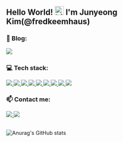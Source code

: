 <!-- 
**fredkeemhaus/fredkeemhaus** is a ✨ _special_ ✨ repository because its `README.md` (this file) appears on your GitHub profile.

Here are some ideas to get you started:

- 🔭 I’m currently working on ...
- 🌱 I’m currently learning ...
- 👯 I’m looking to collaborate on ...
- 🤔 I’m looking for help with ...
- 💬 Ask me about ...
- 📫 How to reach me: ...
- 😄 Pronouns: ...
- ⚡ Fun fact: ...
 -->

<!--  
💻 What can I use
- Programming Languages: Javascript, TypeScript, Python
- Front-end: HTML, CSS, React.js, React Native, Next.js, Google Analytics, Storybook, GatsbyJS
- Back-end: Node.js, Express
- Database: MySQL
- Design: Figma -->

## Hello World! <img src="https://user-images.githubusercontent.com/1303154/88677602-1635ba80-d120-11ea-84d8-d263ba5fc3c0.gif" width="24px" alt="hi"> I'm Junyeong Kim(@fredkeemhaus)


### 🔭 Blog:

<a href="https://velog.io/@fredkeemhaus">
  <img src="https://img.shields.io/badge/Tech blog-20232A?style=flat-square&logo=GitBook&logoColor=F05032" />
<a/>
  
<br />

### 💻 Tech stack:
 
<a href="https://ko.reactjs.org">
  <img src="https://img.shields.io/badge/React-20232A?style=flat-square&logo=react&logoColor=61DAFB" />
<a/>
<a href="https://www.typescriptlang.org/">
  <img src="https://img.shields.io/badge/TypeScript-20232A?style=flat-square&logo=TypeScript&logoColor=3178C6" />
<a/>
<a href="https://www.javascript.com">
  <img src="https://img.shields.io/badge/JavaScript-20232A?style=flat-square&logo=javascript&logoColor=F7DF1E" />
<a/>
<a href="https://developer.mozilla.org/en-US/docs/Web/HTML">
  <img src="https://img.shields.io/badge/HTML-20232A?style=flat-square&logo=HTML5&logoColor=E34F26" />
<a/>
<a href="https://developer.mozilla.org/en-US/docs/Web/CSS">
  <img src="https://img.shields.io/badge/CSS-20232A?style=flat-square&logo=CSS3&logoColor=1572B6" />
<a/>
<a href="https://nodejs.org/ko">
  <img src="https://img.shields.io/badge/Node.js-20232A?style=flat-square&logo=Node.js&logoColor=339933" />
<a/>
<a href="https://git-scm.com">
  <img src="https://img.shields.io/badge/Git-20232A?style=flat-square&logo=Git&logoColor=F05032" />
<a/>
<a href="https://jestjs.io">
 <img src="https://img.shields.io/badge/Jest-20232A.svg?&style=flat-square&logo=Jest&logoColor=C21325" />
<a/>
<a href="https://testing-library.com/docs/react-testing-library/intro">
 <img src="https://img.shields.io/badge/TestingLibrary-20232A.svg?&style=flat-square&logo=TestingLibrary&logoColor=E33332" />
<a/>
  
<br />
  
### 📫 Contact me:
<p>
<a href="mailto:fredkeemhaus@gmail.com">
  <img src="https://img.shields.io/badge/fredkeemhaus@gmail.com-20232A?style=flat-square&logo=Gmail&logoColor=EA4335" />
<a/>
<a href="https://github.com/fredkeemhaus">
  <img src="https://img.shields.io/badge/fredkeemhaus-20232A?style=flat-square&logo=GitHub&logoColor=FFFFFE" />
<a/>

<br />
<br />
  
![Anurag's GitHub stats](https://github-readme-stats.vercel.app/api?username=fredkeemhaus&show_icons=true&theme=tokyonight)



